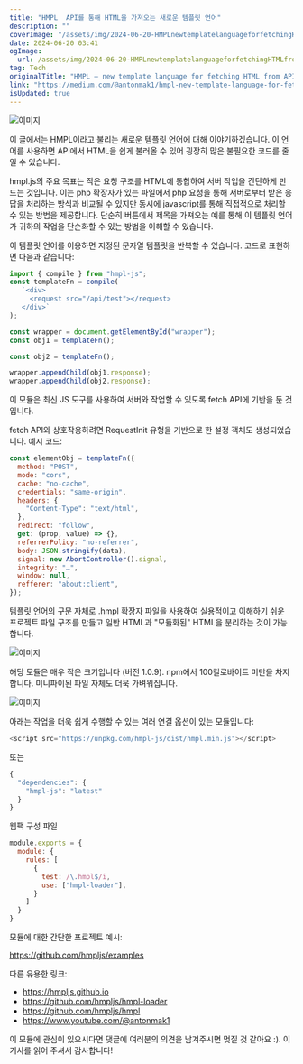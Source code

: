 ```yaml
---
title: "HMPL  API를 통해 HTML을 가져오는 새로운 템플릿 언어"
description: ""
coverImage: "/assets/img/2024-06-20-HMPLnewtemplatelanguageforfetchingHTMLfromAPI_0.png"
date: 2024-06-20 03:41
ogImage: 
  url: /assets/img/2024-06-20-HMPLnewtemplatelanguageforfetchingHTMLfromAPI_0.png
tag: Tech
originalTitle: "HMPL — new template language for fetching HTML from API"
link: "https://medium.com/@antonmak1/hmpl-new-template-language-for-fetching-html-from-api-6c1d2dd26af6"
isUpdated: true
---
```






![이미지](/assets/img/2024-06-20-HMPLnewtemplatelanguageforfetchingHTMLfromAPI_0.png)

이 글에서는 HMPL이라고 불리는 새로운 템플릿 언어에 대해 이야기하겠습니다. 이 언어를 사용하면 API에서 HTML을 쉽게 불러올 수 있어 굉장히 많은 불필요한 코드를 줄일 수 있습니다.

hmpl.js의 주요 목표는 작은 요청 구조를 HTML에 통합하여 서버 작업을 간단하게 만드는 것입니다. 이는 php 확장자가 있는 파일에서 php 요청을 통해 서버로부터 받은 응답을 처리하는 방식과 비교될 수 있지만 동시에 javascript를 통해 직접적으로 처리할 수 있는 방법을 제공합니다. 단순히 버튼에서 제목을 가져오는 예를 통해 이 템플릿 언어가 귀하의 작업을 단순화할 수 있는 방법을 이해할 수 있습니다.

이 템플릿 언어를 이용하면 지정된 문자열 템플릿을 반복할 수 있습니다. 코드로 표현하면 다음과 같습니다:

<div class="content-ad"></div>

```js
import { compile } from "hmpl-js";
const templateFn = compile(
   `<div>
     <request src="/api/test"></request>
   </div>`
);

const wrapper = document.getElementById("wrapper");
const obj1 = templateFn();

const obj2 = templateFn();

wrapper.appendChild(obj1.response);
wrapper.appendChild(obj2.response);
```

이 모듈은 최신 JS 도구를 사용하여 서버와 작업할 수 있도록 fetch API에 기반을 둔 것입니다.

fetch API와 상호작용하려면 RequestInit 유형을 기반으로 한 설정 객체도 생성되었습니다. 예시 코드:

```js
const elementObj = templateFn({
  method: "POST",
  mode: "cors",
  cache: "no-cache",
  credentials: "same-origin",
  headers: {
    "Content-Type": "text/html",
  },
  redirect: "follow",
  get: (prop, value) => {},
  referrerPolicy: "no-referrer",
  body: JSON.stringify(data),
  signal: new AbortController().signal,
  integrity: "…",
  window: null,
  refferer: "about:client",
});
```

<div class="content-ad"></div>

템플릿 언어의 구문 자체로 .hmpl 확장자 파일을 사용하여 실용적이고 이해하기 쉬운 프로젝트 파일 구조를 만들고 일반 HTML과 "모듈화된" HTML을 분리하는 것이 가능합니다.

![이미지](/assets/img/2024-06-20-HMPLnewtemplatelanguageforfetchingHTMLfromAPI_1.png)

해당 모듈은 매우 작은 크기입니다 (버전 1.0.9). npm에서 100킬로바이트 미만을 차지합니다. 미니파이된 파일 자체도 더욱 가벼워집니다.

![이미지](/assets/img/2024-06-20-HMPLnewtemplatelanguageforfetchingHTMLfromAPI_2.png)

<div class="content-ad"></div>

아래는 작업을 더욱 쉽게 수행할 수 있는 여러 연결 옵션이 있는 모듈입니다:

```js
<script src="https://unpkg.com/hmpl-js/dist/hmpl.min.js"></script>
```

또는

```js
{
  "dependencies": {
    "hmpl-js": "latest"
  }
}
```

<div class="content-ad"></div>

웹팩 구성 파일

```js
module.exports = {
  module: {
    rules: [
      {
        test: /\.hmpl$/i,
        use: ["hmpl-loader"],
      }
    ]
  }
}
```

모듈에 대한 간단한 프로젝트 예시:

<div class="content-ad"></div>

https://github.com/hmpljs/examples

다른 유용한 링크:

- https://hmpljs.github.io
- https://github.com/hmpljs/hmpl-loader
- https://github.com/hmpljs/hmpl
- https://www.youtube.com/@antonmak1

이 모듈에 관심이 있으시다면 댓글에 여러분의 의견을 남겨주시면 멋질 것 같아요 :). 이 기사를 읽어 주셔서 감사합니다!